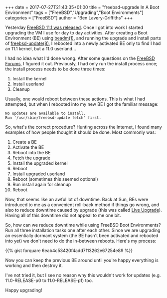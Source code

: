 +++
date = 2017-07-27T21:43:35+01:00
title = "freebsd-upgrade In A Boot Environment"
tags = ["FreeBSD","Upgrading","Boot Environments"]
categories =  ["FreeBSD"]
author = "Ben Lavery-Griffiths"
+++

Yesterday [FreeBSD 11.1 was released](https://lists.freebsd.org/pipermail/freebsd-announce/2017-July/001798.html).  Once I got into work I started upgrading the VM I use for day to day activities.  After creating a Boot Environment (BE) using [beadm(1)](https://www.freebsd.org/cgi/man.cgi?query=beadm), and running the upgrade and install parts of [freebsd-update(8)](https://www.freebsd.org/cgi/man.cgi?query=freebsd-update), I rebooted into a newly activated BE only to find I had an 11.1 kernel, but a 11.0 userland…

I had no idea what I'd done wrong.  After some questions on the [FreeBSD Forums](https://forums.freebsd.org/threads/61748/#post-356100), I figured it out.  Previously, I had only run the install process once; the install process needs to be done three times:

1. Install the kernel
2. Install userland
3. Cleanup

Usually, one would reboot between these actions.  This is what I had attempted, but when I rebooted into my new BE I got the familiar message:

    No updates are available to install.
    Run '/usr/sbin/freebsd-update fetch' first.

So, what's the correct procedure?  Hunting across the Internet, I found many examples of how people thought it should be done.  Most commonly was:

1. Create a BE
2. Activate the BE
3. Reboot into the BE
4. Fetch the upgrade
5. Install the upgraded kernel
6. Reboot
7. Install upgraded userland
8. Reboot (sometimes this seemed optional)
9. Run install again for cleanup
10. Reboot

Now, that seems like an awful lot of downtime.  Back at Sun, BEs were introduced to me as a convenient roll-back method if things go wrong, and also to reduce downtime caused by upgrade (this was called [Live Upgrade](/2008/11/21/sun---week-twenty/)).  Having all of this downtime did not appeal to me one bit.

So, how can we reduce downtime while using FreeBSD Boot Environments?  Run all three installation tasks one after each other.  Since we are upgrading an essentially dormant system (the BE hasn't been activated and rebooted into yet) we don't need to do the in-between reboots.  Here's my process:

{{% gist forquare 6eab4c53420f4add7f13262e67254e89 %}}

Now you can keep the previous BE around until you're happy everything is working and then destroy it.

I've not tried it, but I see no reason why this wouldn't work for updates (e.g. 11.0-RELEASE-p0 to 11.0-RELEASE-p1) too.

Happy upgrading!
